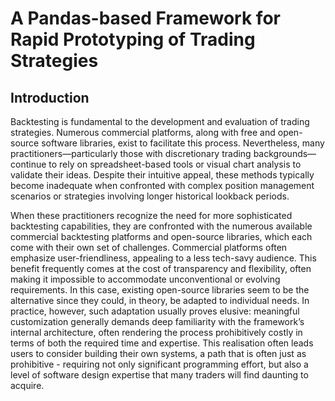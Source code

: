 # A Pandas-based Framework for Rapid Prototyping of Trading Strategies

## Introduction

Backtesting is fundamental to the development and evaluation of trading strategies.
Numerous commercial platforms, along with free and open-source software libraries, exist to facilitate this process.
Nevertheless, many practitioners—particularly those with discretionary trading backgrounds—continue to rely on spreadsheet-based tools or visual chart analysis to validate their ideas.
Despite their intuitive appeal, these methods typically become inadequate when confronted with complex position management scenarios or strategies involving longer historical lookback periods.

When these practitioners recognize the need for more sophisticated backtesting capabilities, they are confronted with the numerous available commercial backtesting platforms and open-source libraries, which each come with their own set of challenges.
Commercial platforms often emphasize user-friendliness, appealing to a less tech-savy audience. This benefit frequently comes at the cost of transparency and flexibility, often making it impossible to accommodate unconventional or evolving requirements.
In this case, existing open-source libraries seem to be the alternative since they could, in theory, be adapted to individual needs.
In practice, however, such adaptation usually proves elusive: meaningful customization generally demands deep familiarity with the framework’s internal architecture, often rendering the process prohibitively costly in terms of both the required time and expertise.
This realisation often leads users to consider building their own systems, a path that is often just as prohibitive - requiring not only significant programming effort, but also a level of software design expertise that many traders will find daunting to acquire.



